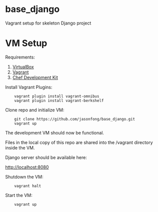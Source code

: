 base_django
===========

Vagrant setup for skeleton Django project


VM Setup
========
Requirements:

1. [VirtualBox](https://www.virtualbox.org/wiki/Downloads)
2. [Vagrant](http://www.vagrantup.com/downloads.html)
3. [Chef Development Kit](http://downloads.getchef.com/chef-dk)

Install Vagrant Plugins:

        vagrant plugin install vagrant-omnibus
        vagrant plugin install vagrant-berkshelf
        
Clone repo and initialize VM:

        git clone https://github.com/jasonfong/base_django.git
        vagrant up
        
The development VM should now be functional.

Files in the local copy of this repo are shared into the /vagrant directory inside the VM.

Django server should be available here:

[http://localhost:8080](http://localhost:8080)

Shutdown the VM:

        vagrant halt
        
Start the VM:

        vagrant up
